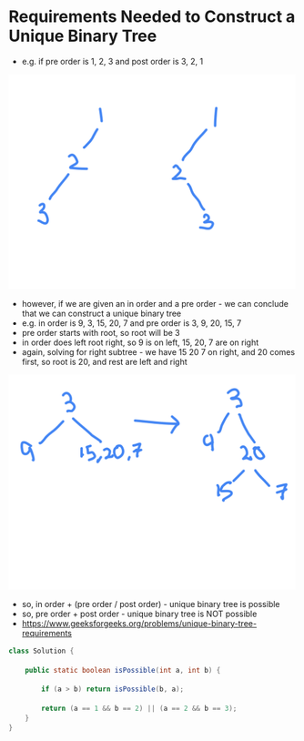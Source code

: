 # Requirements Needed to Construct a Unique Binary Tree

- e.g. if pre order is 1, 2, 3 and post order is 3, 2, 1 

![multiple possible](./multiple-possible.png)

- however, if we are given an in order and a pre order - we can conclude that we can construct a unique binary tree
- e.g. in order is 9, 3, 15, 20, 7 and pre order is 3, 9, 20, 15, 7
- pre order starts with root, so root will be 3
- in order does left root right, so 9 is on left, 15, 20, 7 are on right
- again, solving for right subtree - we have 15 20 7 on right, and 20 comes first, so root is 20, and rest are left and right

![construct tree](./construct-tree.png)

- so, in order + (pre order / post order) - unique binary tree is possible
- so, pre order + post order - unique binary tree is NOT possible
- https://www.geeksforgeeks.org/problems/unique-binary-tree-requirements

```java
class Solution {
    
    public static boolean isPossible(int a, int b) {

        if (a > b) return isPossible(b, a);

        return (a == 1 && b == 2) || (a == 2 && b == 3);
    }
}
```
